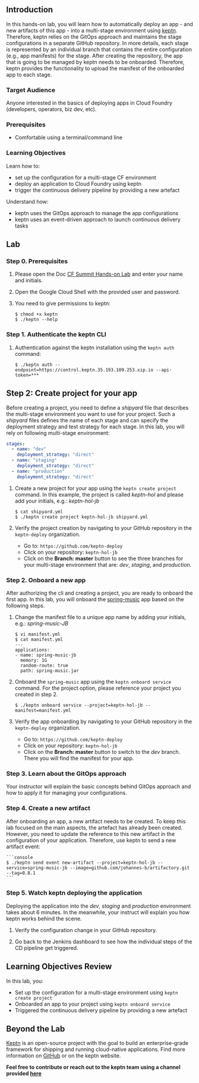 ## Introduction

In this hands-on lab, you will learn how to automatically deploy an app - and new artifacts of this app - into a multi-stage environment using [keptn](keptn.sh). Therefore, keptn relies on the GitOps approach and maintains the stage configurations in a separate GitHub repository. In more details, each stage is represented by an individual branch that contains the entire configuration (e.g., app manifests) for the stage. After creating the repository, the app that is going to be managed by keptn needs to be onboarded. Therefore, keptn provides the functionality to upload the manifest of the onboarded app to each stage. 

### Target Audience

Anyone interested in the basics of deploying apps in Cloud Foundry (developers, operators, biz dev, etc).

### Prerequisites

* Comfortable using a terminal/command line

### Learning Objectives

Learn how to:
* set up the configuration for a multi-stage CF environment
* deploy an application to Cloud Foundry using keptn
* trigger the continuous delivery pipeline by providing a new artefact

Understand how:
* keptn uses the GitOps approach to manage the app configurations
* keptn uses an event-driven approach to launch continuous delivery tasks

## Lab

### Step 0. Prerequisites

1. Please open the Doc [CF Summit Hands-on Lab](https://docs.google.com/document/d/1Tzf_pHRAiQ_DjKrW2t18xvRw86fOo6BwqBzz4eE2fnI/edit?usp=sharing) and enter your name and initials.

1. Open the Google Cloud Shell with the provided user and password.

1. You need to give permissions to keptn:

    ```console
    $ chmod +x keptn
    $ ./keptn --help
    ```

### Step 1. Authenticate the keptn CLI

1. Authentication against the keptn installation using the `keptn auth` command:

    ```console
    $ ./keptn auth --endpoint=https://control.keptn.35.193.109.253.xip.io --api-token=***
    ```

## Step 2: Create project for your app

Before creating a project, you need to define a *shipyard* file that describes the multi-stage environment you want to use for your project. Such a *shipyard* files defines the name of each stage and can specify the deployment strategy and test strategy for each stage. In this lab, you will rely on following multi-stage environment: 

```yaml
stages:
  - name: "dev"
    deployment_strategy: "direct"
  - name: "staging"
    deployment_strategy: "direct"
  - name: "production"
    deployment_strategy: "direct"
```

1. Create a new project for your app using the `keptn create project` command. In this example, the project is called *keptn-hol* and please add your initials, e.g.: *keptn-hol-jb*

    ```console
    $ cat shipyard.yml
    $ ./keptn create project keptn-hol-jb shipyard.yml
    ```

1. Verify the project creation by navigating to your GitHub repository in the `keptn-deploy` organization.
    * Go to: `https://github.com/keptn-deploy`
    * Click on your repository: `keptn-hol-jb`
    * Click on the **Branch: master** button to see the three branches for your multi-stage environment that are: *dev*, *staging*, and *production*.

### Step 2. Onboard a new app

After authorizing the cli and creating a project, you are ready to onboard the first app. In this lab, you will onboard the [spring-music](https://github.com/cloudfoundry-samples/spring-music) app based on the following steps.

1. Change the manifest file to a unique app name by adding your initials, e.g.: *spring-music-JB*

    ```console
    $ vi manifest.yml
    $ cat manifest.yml
    ---
    applications:
    - name: spring-music-jb
      memory: 1G
      random-route: true
      path: spring-music.jar
    ```

1. Onboard the `spring-music` app using the `keptn onboard service` command. For the project option, please reference your project you created in step 2.

    ```console
    $ ./keptn onboard service --project=keptn-hol-jb --manifest=manifest.yml
    ```

1. Verify the app onboarding by navigating to your GitHub repository in the `keptn-deploy` organization.
    * Go to: `https://github.com/keptn-deploy`
    * Click on your repository: `keptn-hol-jb`
    * Click on the **Branch: master** button to switch to the *dev* branch. There you will find the manifest for your app.

### Step 3. Learn about the GitOps approach

Your instructor will explain the basic concepts behind GitOps approach and how to apply it for managing your configurations.

### Step 4. Create a new artifact

After onboarding an app, a new artifact needs to be created. To keep this lab focused on the main aspects, the artefact has already been created. However, you need to update the reference to this new artifact in the configuration of your application. Therefore, use keptn to send a new artifact event:

    ```console
    $ ./keptn send event new-artifact --project=keptn-hol-jb --service=spring-music-jb --image=github.com/johannes-b/artifactory.git --tag=0.8.1
    ```

### Step 5. Watch keptn deploying the application

Deploying the application into the *dev*, *staging* and *production* environment takes about 6 minutes. In the meanwhile, your instruct will explain you how keptn works behind the scene.

1. Verify the configuration change in your GitHub repository.

1. Go back to the Jenkins dashboard to see how the individual steps of the CD pipeline get triggered.

## Learning Objectives Review

In this lab, you:

* Set up the configuration for a multi-stage environment using `keptn create project`
* Onboarded an app to your project using `keptn onboard service`
* Triggered the continuous delivery pipeline by providing a new artefact

## Beyond the Lab

[Keptn](keptn.sh) is an open-source project with the goal to build an enterprise-grade framework for shipping and running cloud-native applications. Find more information on [GitHub](https://github.com/keptn/keptn) or on the keptn website. 

**Feel free to contribute or reach out to the keptn team using a channel provided [here](https://github.com/keptn/community)** 